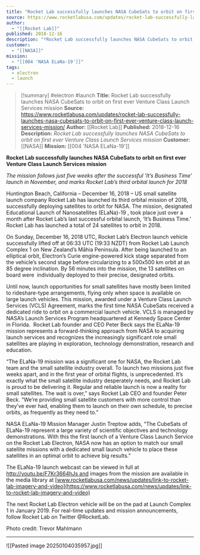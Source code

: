 ```yaml
---
title: "Rocket Lab successfully launches NASA CubeSats to orbit on first ever Venture Class Launch Services mission "
source: https://www.rocketlabusa.com/updates/rocket-lab-successfully-launches-nasa-cubesats-to-orbit-on-first-ever-venture-class-launch-services-mission/
author:
  - "[[Rocket Lab]]"
published: 2018-12-16
description: "*Rocket Lab successfully launches NASA CubeSats to orbit on first ever Venture Class Launch Services mission*"
customer:
  - "[[NASA]]"
mission:
  - "[[004 'NASA ELaNa-19']]"
tags:
  - electron
  - launch
---
```

>[!summary]
#electron #launch
**Title:** Rocket Lab successfully launches NASA CubeSats to orbit on first ever Venture Class Launch Services mission 
**Source:** https://www.rocketlabusa.com/updates/rocket-lab-successfully-launches-nasa-cubesats-to-orbit-on-first-ever-venture-class-launch-services-mission/
**Author:** [[Rocket Lab]]
**Published:** 2018-12-16
**Description:** *Rocket Lab successfully launches NASA CubeSats to orbit on first ever Venture Class Launch Services mission*
**Customer:** [[NASA]]
**Mission:** [[004 'NASA ELaNa-19']]

**Rocket Lab successfully launches NASA CubeSats to orbit on first ever Venture Class Launch Services mission**

*The mission follows just five weeks after the successful ‘It’s Business Time’ launch in November, and marks Rocket Lab’s third orbital launch for 2018*

Huntington Beach, California – December 16, 2018 – US small satellite launch company Rocket Lab has launched its third orbital mission of 2018, successfully deploying satellites to orbit for NASA. The mission, designated Educational Launch of Nanosatellites (ELaNa)-19 , took place just over a month after Rocket Lab’s last successful orbital launch, ‘It’s Business Time.’ Rocket Lab has launched a total of 24 satellites to orbit in 2018.

On Sunday, December 16, 2018 UTC, Rocket Lab’s Electron launch vehicle successfully lifted off at 06:33 UTC (19:33 NZDT) from Rocket Lab Launch Complex 1 on New Zealand’s Māhia Peninsula. After being launched to an elliptical orbit, Electron’s Curie engine-powered kick stage separated from the vehicle’s second stage before circularizing to a 500x500 km orbit at an 85 degree inclination. By 56 minutes into the mission, the 13 satellites on board were  individually deployed to their precise, designated orbits. 

Until now, launch opportunities for small satellites have mostly been limited to rideshare-type arrangements, flying only when space is available on large launch vehicles. This mission, awarded under a Venture Class Launch Services (VCLS) Agreement, marks the first time NASA CubeSats received a dedicated ride to orbit on a commercial launch vehicle. VCLS is managed by NASA’s Launch Services Program headquartered at Kennedy Space Center in Florida.  Rocket Lab founder and CEO Peter Beck says the ELaNa-19 mission represents a forward-thinking approach from NASA to acquiring launch services and recognizes the increasingly significant role small satellites are playing in exploration, technology demonstration, research and education. 

“The ELaNa-19 mission was a significant one for NASA, the Rocket Lab team and the small satellite industry overall. To launch two missions just five weeks apart, and in the first year of orbital flights, is unprecedented. It’s exactly what the small satellite industry desperately needs, and Rocket Lab is proud to be delivering it. Regular and reliable launch is now a reality for small satellites. The wait is over,” says Rocket Lab CEO and founder Peter Beck. “We’re providing small satellite customers with more control than they’ve ever had, enabling them to launch on their own schedule, to precise orbits, as frequently as they need to.”

NASA ELaNa-19 Mission Manager Justin Treptow adds, “The CubeSats of ELaNa-19 represent a large variety of scientific objectives and technology demonstrations. With this the first launch of a Venture Class Launch Service on the Rocket Lab Electron, NASA now has an option to match our small satellite missions with a dedicated small launch vehicle to place these satellites in an optimal orbit to achieve big results.”

The ELaNa-19 launch webcast can be viewed in full at http://youtu.be/F7Kr3664hJs and images from the mission are available in the media library at [www.rocketlabusa.com/news/updates/link-to-rocket-lab-imagery-and-video](https://www.rocketlabusa.com/news/updates/link-to-rocket-lab-imagery-and-video)

The next Rocket Lab Electron vehicle will be on the pad at Launch Complex 1 in January 2019. For real-time updates and mission announcements, follow Rocket Lab on Twitter @RocketLab.

Photo credit: Trevor Mahlmann

---

![[Pasted image 20250104035957.jpg]]